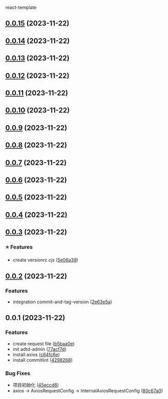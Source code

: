 react-template
## [0.0.15](https://github.com/Cantabile-Lu/react-template/compare/v0.0.3...v0.0.15) (2023-11-22)

## [0.0.14](https://github.com/Cantabile-Lu/react-template/compare/v0.0.3...v0.0.14) (2023-11-22)

## [0.0.13](https://github.com/Cantabile-Lu/react-template/compare/v0.0.3...v0.0.13) (2023-11-22)

## [0.0.12](https://github.com/Cantabile-Lu/react-template/compare/v0.0.3...v0.0.12) (2023-11-22)

## [0.0.11](https://github.com/Cantabile-Lu/react-template/compare/v0.0.3...v0.0.11) (2023-11-22)

## [0.0.10](https://github.com/Cantabile-Lu/react-template/compare/v0.0.3...v0.0.10) (2023-11-22)

## [0.0.9](https://github.com/Cantabile-Lu/react-template/compare/v0.0.3...v0.0.9) (2023-11-22)

## [0.0.8](https://github.com/Cantabile-Lu/react-template/compare/v0.0.3...v0.0.8) (2023-11-22)

## [0.0.7](https://github.com/Cantabile-Lu/react-template/compare/v0.0.3...v0.0.7) (2023-11-22)

## [0.0.6](https://github.com/Cantabile-Lu/react-template/compare/v0.0.3...v0.0.6) (2023-11-22)

## [0.0.5](https://github.com/Cantabile-Lu/react-template/compare/v0.0.3...v0.0.5) (2023-11-22)

## [0.0.4](https://github.com/Cantabile-Lu/react-template/compare/v0.0.3...v0.0.4) (2023-11-22)

## [0.0.3](https://github.com/Cantabile-Lu/react-template/compare/v0.0.2...v0.0.3) (2023-11-22)


### ⭐ Features

* create versionrc.cjs ([5e06a39](https://github.com/Cantabile-Lu/react-template/commit/5e06a39d1adee439d57a8262d67fdc4ddcf53373))

## [0.0.2](https://github.com/Cantabile-Lu/react-template/compare/v0.0.1...v0.0.2) (2023-11-22)


### Features

* integration commit-and-tag-version ([2e63e5a](https://github.com/Cantabile-Lu/react-template/commit/2e63e5a581dff8ededd538229ea396cf9f1f011b))

## 0.0.1 (2023-11-22)


### Features

* create request file ([b5baa0e](https://github.com/Cantabile-Lu/react-template/commit/b5baa0e1682b09743077836ad971d1b841b336b9))
* init adtd-admin ([77acf7d](https://github.com/Cantabile-Lu/react-template/commit/77acf7dfa2cc2c7c4470668f832605ec241ad69a))
* install axios ([c64fc6e](https://github.com/Cantabile-Lu/react-template/commit/c64fc6e9f3791df9f29fdc1f042a9170d6f25e7e))
* install commitlint ([4298268](https://github.com/Cantabile-Lu/react-template/commit/429826878b552dee7a908020ab4302375f669961))


### Bug Fixes

* 项目初始化 ([45eccd6](https://github.com/Cantabile-Lu/react-template/commit/45eccd6accb7e77eeb133310f24110f9a8661117))
* axios -> AxiosRequestConfig -> InternalAxiosRequestConfig ([80c67a0](https://github.com/Cantabile-Lu/react-template/commit/80c67a0ea1781c0b2dd00e58d92b8d070ee03286))
